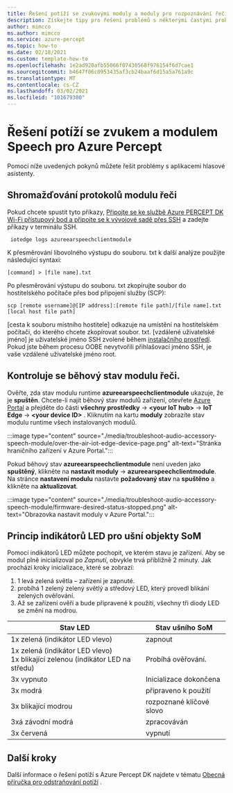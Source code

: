 ```yaml
---
title: Řešení potíží se zvukovými moduly a moduly pro rozpoznávání řeči v Azure Percept
description: Získejte tipy pro řešení problémů s některými častými problémy zjištěnými během připojování.
author: mimcco
ms.author: mimcco
ms.service: azure-percept
ms.topic: how-to
ms.date: 02/18/2021
ms.custom: template-how-to
ms.openlocfilehash: 1e2ad920afb55066f07430568f976154f6d7cae1
ms.sourcegitcommit: b4647f06c0953435af3cb24baaf6d15a5a761a9c
ms.translationtype: MT
ms.contentlocale: cs-CZ
ms.lasthandoff: 03/02/2021
ms.locfileid: "101679300"
---
```

# <a name="azure-percept-audio-and-speech-module-troubleshooting"></a>Řešení potíží se zvukem a modulem Speech pro Azure Percept

Pomocí níže uvedených pokynů můžete řešit problémy s aplikacemi hlasové asistenty.

## <a name="collecting-speech-module-logs"></a>Shromažďování protokolů modulu řeči

Pokud chcete spustit tyto příkazy, [Připojte se ke službě Azure PERCEPT DK Wi-Fi přístupový bod a připojte se k vývojové sadě přes SSH](./how-to-ssh-into-percept-dk.md) a zadejte příkazy v terminálu SSH.

```console
 iotedge logs azureearspeechclientmodule
```

K přesměrování libovolného výstupu do souboru. txt k další analýze použijte následující syntaxi:

```console
[command] > [file name].txt
```

Po přesměrování výstupu do souboru. txt zkopírujte soubor do hostitelského počítače přes bod připojení služby (SCP):

```console
scp [remote username]@[IP address]:[remote file path]/[file name].txt [local host file path]
```

[cesta k souboru místního hostitele] odkazuje na umístění na hostitelském počítači, do kterého chcete zkopírovat soubor. txt. [vzdálené uživatelské jméno] je uživatelské jméno SSH zvolené během [instalačního prostředí](./quickstart-percept-dk-set-up.md). Pokud jste během procesu OOBE nevytvořili přihlašovací jméno SSH, je vaše vzdálené uživatelské jméno root.

## <a name="checking-runtime-status-of-the-speech-module"></a>Kontroluje se běhový stav modulu řeči.

Ověřte, zda stav modulu runtime **azureearspeechclientmodule** ukazuje, že je **spuštěn**. Chcete-li najít běhový stav modulů zařízení, otevřete [Azure Portal](https://portal.azure.com/?feature.canmodifystamps=true&Microsoft_Azure_Iothub=aduprod&microsoft_azure_marketplace_ItemHideKey=Microsoft_Azure_ADUHidden#home) a přejděte do části **všechny prostředky**  ->  **\<your IoT hub>**  ->  **IoT Edge**  ->  **\<your device ID>** . Kliknutím na kartu **moduly** zobrazíte stav modulu runtime všech instalovaných modulů.

:::image type="content" source="./media/troubleshoot-audio-accessory-speech-module/over-the-air-iot-edge-device-page.png" alt-text="Stránka hraničního zařízení v Azure Portal.":::

Pokud běhový stav **azureearspeechclientmodule** není uveden jako **spuštěný**, klikněte na **nastavit moduly**  ->  **azureearspeechclientmodule**. Na stránce **nastavení modulu** nastavte **požadovaný stav** na **spuštěno** a klikněte na **aktualizovat**.

:::image type="content" source="./media/troubleshoot-audio-accessory-speech-module/firmware-desired-status-stopped.png" alt-text="Obrazovka nastavit moduly v Azure Portal.":::

## <a name="understanding-ear-som-led-indicators"></a>Princip indikátorů LED pro ušní objekty SoM

Pomocí indikátorů LED můžete pochopit, ve kterém stavu je zařízení. Aby se modul plně inicializoval po *Zapnutí*, obvykle trvá přibližně 2 minuty. Jak prochází kroky inicializace, které se zobrazí:

1. 1 levá zelená světla – zařízení je zapnuté. 
2. probíhá 1 zelený zelený světlý a středový LED, který provedl blikání zelených ověřování. 
3. Až se zařízení ověří a bude připravené k použití, všechny tři diody LED se změní na modrou.

|Stav LED                  |Stav ušního SoM            |
|----------------------------|---------------------------|
|1x zelená (indikátor LED vlevo)         |zapnout |
|1x zelená (indikátor LED vlevo) <br> 1x blikající zelenou (indikátor LED na středu) |Probíhá ověřování. |
|3x vypnuto                      |Inicializace dokončena |
|3x modrá                     |připraveno k použití |
|3x blikající modrou            |rozpoznané klíčové slovo |
|3xá závodní modrá              |zpracováván |
|3x červená                      |vypnutí |

## <a name="next-steps"></a>Další kroky

Další informace o řešení potíží s Azure Percept DK najdete v tématu [Obecná příručka pro odstraňování potíží](./troubleshoot-dev-kit.md) .